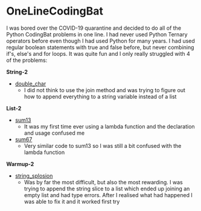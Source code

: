 # OneLineCodingBat

I was bored over the COVID-19 quarantine and decided to do all of the Python CodingBat problems in one line. I had never used Python Ternary operators before even though I had used Python for many years. I had used regular boolean statements with true and false before, but never combining if's, else's and for loops. It was quite fun and I only really struggled with 4 of the problems:

**String-2** 
- [double_char](https://codingbat.com/prob/p170842) 
  - I did not think to use the join method and was trying to figure out how to append everything to a string variable instead of a list

**List-2**
- [sum13](https://codingbat.com/prob/p167025)
  - It was my first time ever using a lambda function and the declaration and usage confused me
- [sum67](https://codingbat.com/prob/p108886)
  - Very similar code to sum13 so I was still a bit confused with the lambda function

**Warmup-2**
- [string_splosion](https://codingbat.com/prob/p118366)
  - Was by far the most difficult, but also the most rewarding. I was trying to append the string slice to a list which ended up joining an empty list and had type errors. After I realised what had happened I was able to fix it and it worked first try